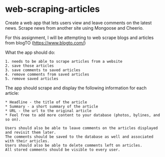# web-scraping-articles
Create a web app that lets users view and leave comments on the latest news. Scrape news from another site using Mongoose and Cheerio.

For this assignment, I will be attempting to web scrape blogs and articles from blogTO (https://www.blogto.com/)

What the app should do:
```
1. needs to be able to scrape articles from a website
2. save those articles
3. save comments to saved articles
4. remove comments from saved articles
5. remove saved articles
```

The app should scrape and display the following information for each article:
```
* Headline - the title of the article
* Summary - a short summary of the article
* URL - the url to the original article
* Feel free to add more content to your database (photos, bylines, and so on).

Users should also be able to leave comments on the articles displayed and revisit them later. 
The comments should be saved to the database as well and associated with their articles. 
Users should also be able to delete comments left on articles. 
All stored comments should be visible to every user.

```

